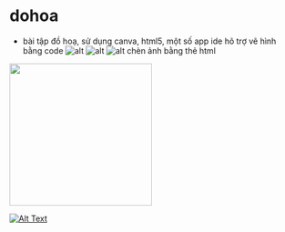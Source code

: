 # dohoa
- bài tập đồ hoạ, sử dụng canva, html5, một số app ide hõ trợ vẽ hình bằng code
![alt](https://encrypted-tbn0.gstatic.com/images?q=tbn:ANd9GcSHyP1C-ugpMMBPkBNvJwtrJkcEEwt90HIk6w&usqp=CAU)
![alt](http://edu.keyframe.vn/wp-content/uploads/2018/05/hocky-graphic-design-720-1030x580.jpg)
![alt](https://user-images.githubusercontent.com/78397137/219260015-00d2fde1-00f9-438c-93a1-09bc776d5031.png)
chèn ảnh bằng thẻ html
<img src="http://edu.keyframe.vn/wp-content/uploads/2018/05/hocky-graphic-design-720-1030x580.jpg" alt="" width="250" />

[![Alt Text](https://img.youtube.com/vi/5BzDX5n4RuA/0.jpg)](https://www.youtube.com/watch?v=5BzDX5n4RuA)
